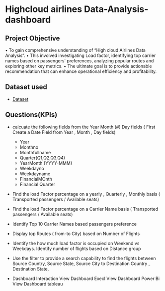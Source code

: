 # Highcloud airlines Data-Analysis-dashboard
## Project Objective
•	To gain comprehensive understanding of “High cloud Airlines Data Analysis”.
•	This involved investigating Load factor, identifying top carrier names based on passengers' preferences, analyzing popular routes and exploring other key metrics.
•	The ultimate goal is to provide actionable recommendation that can enhance operational efficiency and profitability.

## Dataset used
- <a href="https://github.com/ANSHIKA284/Data-Analysis-dashboard/blob/main/Maindata_file%201.xlsb">Dataset</a>

## Questions(KPIs)
- calcuate the following fields from the Year Month (#) Day  fields ( First Create a Date Field from Year , Month , Day fields)
   -  Year
   -  Monthno
   -  Monthfullname
   -  Quarter(Q1,Q2,Q3,Q4)
   -  YearMonth (YYYY-MMM)
   -  Weekdayno
   -  Weekdayname
   -  FinancialMOnth
   -  Financial Quarter
-  Find the load Factor percentage on a yearly , Quarterly , Monthly basis ( Transported passengers / Available seats)
-  Find the load Factor percentage on a Carrier Name basis ( Transported passengers / Available seats)
-  Identify Top 10 Carrier Names based passengers preference 
-  Display top Routes ( from-to City) based on Number of Flights 
-	Identify the how much load factor is occupied on Weekend vs Weekdays.
   Identify number of flights based on Distance group
-  Use the filter to provide a search capability to find the flights between Source Country, Source State, Source City to Destination Country , Destination State,

-	Dashboard Interaction <a herf= "https://github.com/ANSHIKA284/Data-Analysis-dashboard/blob/main/Screenshot%20Excel%20Dashboard.png">View Dashboard Execl<a/>
        <a herf= "https://github.com/ANSHIKA284/Data-Analysis-dashboard/blob/main/Screenshot%20Power%20bi%20Dashboard.png">View Dashboard Power Bi<a/>
        <a herf= "https://github.com/ANSHIKA284/Data-Analysis-dashboard/blob/main/Screenshot%20Tableau%20Dashboard.png">View Dashboard tableau<a/>









